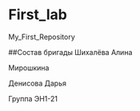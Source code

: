 # First_lab
My_First_Repository

##Состав бригады
Шихалёва Алина

Мирошкина

Денисова Дарья

Группа ЭН1-21

